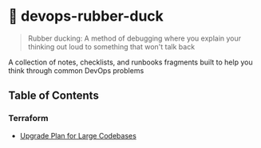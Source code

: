 # 🐤 devops-rubber-duck

> Rubber ducking: A method of debugging where you explain your thinking out loud to something that won't talk back

A collection of notes, checklists, and runbooks fragments built to help you think through common DevOps problems

## Table of Contents

### Terraform

- [Upgrade Plan for Large Codebases](terraform/terraform_upgrade_plan.md)